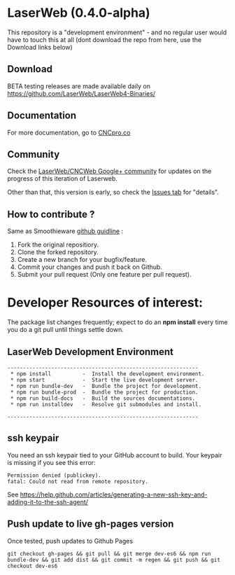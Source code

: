 # LaserWeb (0.4.0-alpha)

This repository is a "development environment" - and no regular user would have to touch this at all (dont download the repo from here, use the Download links below)

## Download
BETA testing releases are made available daily on https://github.com/LaserWeb/LaserWeb4-Binaries/

## Documentation
For more documentation, go to [CNCpro.co](http://cncpro.co)

## Community
Check the [LaserWeb/CNCWeb Google+ community](https://plus.google.com/u/0/communities/115879488566665599508) for updates on the progress of this iteration of Laserweb.

Other than that, this version is early, so check the [Issues tab](https://github.com/openhardwarecoza/LaserWeb4/issues) for "details".


## How to contribute ?
Same as Smoothieware [github guidline](http://smoothieware.org/github) :

1. Fork the original repositiory.
2. Clone the forked repository.
3. Create a new branch for your bugfix/feature.
4. Commit your changes and push it back on Github.
5. Submit your pull request (Only one feature per pull request).

# Developer Resources of interest:

The package list changes frequently; expect to do an **npm install** every time you do a git pull until things settle down.

## LaserWeb Development Environment

```
-------------------------------------------------------------
 * npm install          -  Install the development environment.
 * npm start            -  Start the live development server.
 * npm run bundle-dev   -  Bundle the project for development.
 * npm run bundle-prod  -  Bundle the project for production.
 * npm run build-docs   -  Build the sources documentations.
 * npm run installdev   -  Resolve git submodules and install.
 
-------------------------------------------------------------
```

## ssh keypair

You need an ssh keypair tied to your GitHub account to build. Your keypair is missing if you see this error:

```
Permission denied (publickey).
fatal: Could not read from remote repository.
```

See https://help.github.com/articles/generating-a-new-ssh-key-and-adding-it-to-the-ssh-agent/

## Push update to live gh-pages version

Once tested, push updates to Github Pages

```
git checkout gh-pages && git pull && git merge dev-es6 && npm run bundle-dev && git add dist && git commit -m regen && git push && git checkout dev-es6
```
